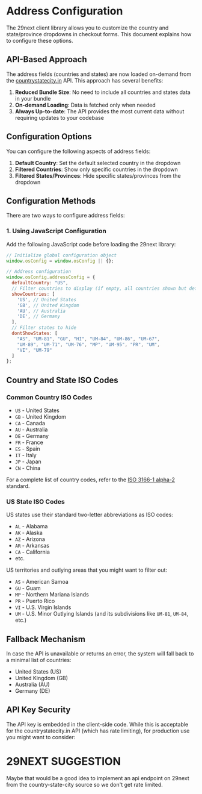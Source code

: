 # Address Configuration

The 29next client library allows you to customize the country and state/province dropdowns in checkout forms. This document explains how to configure these options.

## API-Based Approach

The address fields (countries and states) are now loaded on-demand from the [countrystatecity.in](https://countrystatecity.in/) API. This approach has several benefits:

1. **Reduced Bundle Size**: No need to include all countries and states data in your bundle
2. **On-demand Loading**: Data is fetched only when needed
3. **Always Up-to-date**: The API provides the most current data without requiring updates to your codebase

## Configuration Options

You can configure the following aspects of address fields:

1. **Default Country**: Set the default selected country in the dropdown
2. **Filtered Countries**: Show only specific countries in the dropdown
3. **Filtered States/Provinces**: Hide specific states/provinces from the dropdown

## Configuration Methods

There are two ways to configure address fields:


### 1. Using JavaScript Configuration

Add the following JavaScript code before loading the 29next library:

```javascript
// Initialize global configuration object
window.osConfig = window.osConfig || {};

// Address configuration
window.osConfig.addressConfig = {
  defaultCountry: "US",
  // Filter countries to display (if empty, all countries shown but defaultCountry is preselected)
  showCountries: [
    'US', // United States
    'GB', // United Kingdom
    'AU', // Australia
    'DE', // Germany
  ],
  // Filter states to hide
  dontShowStates: [
    "AS", "UM-81", "GU", "HI", "UM-84", "UM-86", "UM-67", 
    "UM-89", "UM-71", "UM-76", "MP", "UM-95", "PR", "UM", 
    "VI", "UM-79"
  ]
};
```

## Country and State ISO Codes

### Common Country ISO Codes

- `US` - United States
- `GB` - United Kingdom
- `CA` - Canada
- `AU` - Australia
- `DE` - Germany
- `FR` - France
- `ES` - Spain
- `IT` - Italy
- `JP` - Japan
- `CN` - China

For a complete list of country codes, refer to the [ISO 3166-1 alpha-2](https://en.wikipedia.org/wiki/ISO_3166-1_alpha-2) standard.

### US State ISO Codes

US states use their standard two-letter abbreviations as ISO codes:

- `AL` - Alabama
- `AK` - Alaska
- `AZ` - Arizona
- `AR` - Arkansas
- `CA` - California
- etc.

US territories and outlying areas that you might want to filter out:

- `AS` - American Samoa
- `GU` - Guam
- `MP` - Northern Mariana Islands
- `PR` - Puerto Rico
- `VI` - U.S. Virgin Islands
- `UM` - U.S. Minor Outlying Islands (and its subdivisions like `UM-81`, `UM-84`, etc.)

## Fallback Mechanism

In case the API is unavailable or returns an error, the system will fall back to a minimal list of countries:

- United States (US)
- United Kingdom (GB)
- Australia (AU)
- Germany (DE)

## API Key Security

The API key is embedded in the client-side code. While this is acceptable for the countrystatecity.in API (which has rate limiting), for production use you might want to consider:

# 29NEXT SUGGESTION
Maybe that would be a good idea to implement an api endpoint on 29next from the country-state-city source so we don't get rate limited.
